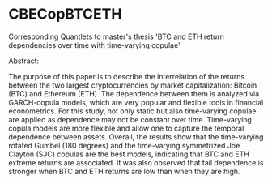 # CBECopBTCETH

Corresponding Quantlets to master's thesis 'BTC and ETH return dependencies over time with time-varying copulae'

Abstract:

The purpose of this paper is to describe the interrelation of the returns between the two largest cryptocurrencies by market capitalization: Bitcoin (BTC) and Ethereum (ETH). The dependence between them is analyzed via GARCH-copula models, which are very popular and flexible tools in financial econometrics. For this study, not only static but also time-varying copulae are applied as dependence may not be constant over time. Time-varying copula models are more flexible and allow one to capture the temporal dependence between assets. Overall, the results show that the time-varying rotated Gumbel (180 degrees) and the time-varying symmetrized Joe Clayton (SJC) copulas are the best models, indicating that BTC and ETH extreme returns are associated. It was also observed that tail dependence is stronger when BTC and ETH returns are low than when they are high.
